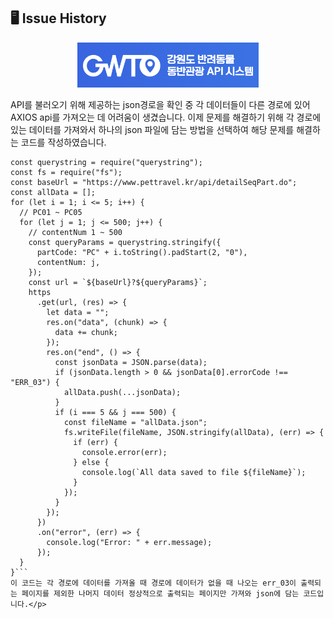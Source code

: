 ## 🖥 Issue History

<p align="center"> <img src="./Readme_img/GWTO.png" alt="index"></img></p>
<p>API를 불러오기 위해 제공하는 json경로을 확인 중 각 데이터들이 다른 경로에 있어 AXIOS api를 가져오는 데 어려움이 생겼습니다.
  이제 문제를 해결하기 위해 각 경로에 있는 데이터를 가져와서 하나의 json 파일에 담는 방법을 선택하여 해당 문제를 해결하는 코드를 작성하였습니다.
  
```const https = require("https");
const querystring = require("querystring");
const fs = require("fs");
const baseUrl = "https://www.pettravel.kr/api/detailSeqPart.do";
const allData = [];
for (let i = 1; i <= 5; i++) {
  // PC01 ~ PC05
  for (let j = 1; j <= 500; j++) {
    // contentNum 1 ~ 500
    const queryParams = querystring.stringify({
      partCode: "PC" + i.toString().padStart(2, "0"),
      contentNum: j,
    });
    const url = `${baseUrl}?${queryParams}`;
    https
      .get(url, (res) => {
        let data = "";
        res.on("data", (chunk) => {
          data += chunk;
        });
        res.on("end", () => {
          const jsonData = JSON.parse(data);
          if (jsonData.length > 0 && jsonData[0].errorCode !== "ERR_03") {
            allData.push(...jsonData);
          }
          if (i === 5 && j === 500) {
            const fileName = "allData.json";
            fs.writeFile(fileName, JSON.stringify(allData), (err) => {
              if (err) {
                console.error(err);
              } else {
                console.log(`All data saved to file ${fileName}`);
              }
            });
          }
        });
      })
      .on("error", (err) => {
        console.log("Error: " + err.message);
      });
  }
}```
이 코드는 각 경로에 데이터를 가져올 때 경로에 데이터가 없을 때 나오는 err_03이 출력되는 페이지를 제외한 나머지 데이터 정상적으로 출력되는 페이지만 가져와 json에 담는 코드입니다.</p>
